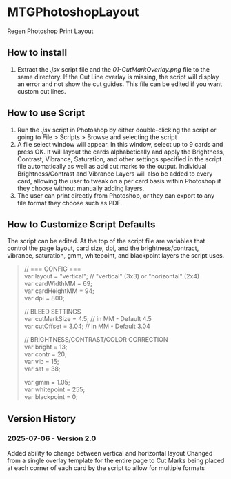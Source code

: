 # MTGPhotoshopLayout
Regen Photoshop Print Layout

## How to install
1. Extract the *.jsx* script file and the *01-CutMarkOverlay.png* file to the same directory.  If the Cut Line overlay is missing, the script will display an error and not show the cut guides.  This file can be edited if you want custom cut lines.

## How to use Script
1. Run the .*jsx* script in Photoshop by either double-clicking the script or going to File > Scripts > Browse and selecting the script
2. A file select window will appear.  In this window, select up to 9 cards and press OK.  It will layout the cards alphabetically and apply the Brightness, Contrast, Vibrance, Saturation, and other settings specified in the script file automatically as well as add cut marks to the output.  Individual Brightness/Contrast and Vibrance Layers will also be added to every card, allowing the user to tweak on a per card basis within Photoshop if they choose without manually adding layers.
3. The user can print directly from Photoshop, or they can export to any file format they choose such as PDF.

## How to Customize Script Defaults
The script can be edited.  At the top of the script file are variables that control the page layout, card size, dpi, and the brightness/contract, vibrance, saturation, gmm, whitepoint, and blackpoint layers the script uses.

> // === CONFIG ===  
> var layout = "vertical"; // "vertical" (3x3) or "horizontal" (2x4)  
> var cardWidthMM = 69;  
> var cardHeightMM = 94;  
> var dpi = 800;  
> 
> // BLEED SETTINGS  
> var cutMarkSize = 4.5; // in MM - Default 4.5  
> var cutOffset = 3.04; // in MM - Default 3.04  
> 
> // BRIGHTNESS/CONTRAST/COLOR CORRECTION  
> var bright = 13;  
> var contr = 20;  
> var vib = 15;  
> var sat = 38;  
> 
> var gmm = 1.05;  
> var whitepoint = 255;  
> var blackpoint = 0;  


## Version History

### 2025-07-06 - Version 2.0
Added ability to change between vertical and horizontal layout
Changed from a single overlay template for the entire page to Cut Marks being placed at each corner of each card by the script to allow for multiple formats
